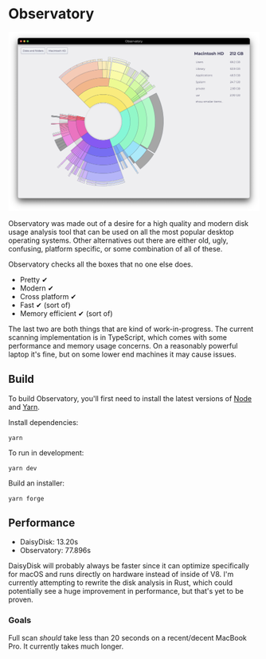 # Observatory

![screenshot](/media/observatory.png)

Observatory was made out of a desire for a high quality and modern disk usage analysis tool
that can be used on all the most popular desktop operating systems. Other alternatives out
there are either old, ugly, confusing, platform specific, or some combination of all of these.

Observatory checks all the boxes that no one else does.

-   Pretty ✔
-   Modern ✔
-   Cross platform ✔
-   Fast ✔ (sort of)
-   Memory efficient ✔ (sort of)

The last two are both things that are kind of work-in-progress. The current scanning
implementation is in TypeScript, which comes with some performance and memory usage concerns.
On a reasonably powerful laptop it's fine, but on some lower end machines it may cause issues.

## Build

To build Observatory, you'll first need to install the latest versions of
[Node](https://nodejs.org) and [Yarn](https://classic.yarnpkg.com).

Install dependencies:

```shell
yarn
```

To run in development:

```shell
yarn dev
```

Build an installer:

```shell
yarn forge
```

## Performance

-   DaisyDisk: 13.20s
-   Observatory: 77.896s

DaisyDisk will probably always be faster since it can optimize specifically for
macOS and runs directly on hardware instead of inside of V8. I'm currently attempting to
rewrite the disk analysis in Rust, which could potentially see a huge improvement in
performance, but that's yet to be proven.

### Goals

Full scan _should_ take less than 20 seconds on a recent/decent MacBook Pro. It
currently takes much longer.
